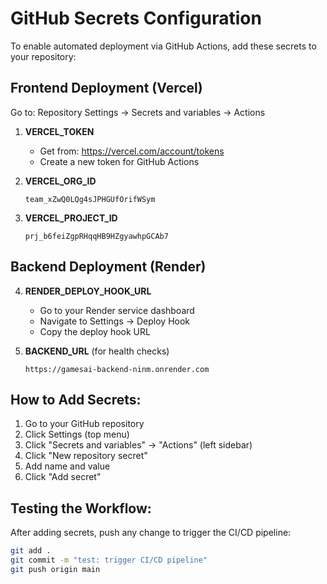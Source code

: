 # GitHub Secrets Configuration

To enable automated deployment via GitHub Actions, add these secrets to your repository:

## Frontend Deployment (Vercel)
Go to: Repository Settings → Secrets and variables → Actions

1. **VERCEL_TOKEN**
   - Get from: https://vercel.com/account/tokens
   - Create a new token for GitHub Actions

2. **VERCEL_ORG_ID** 
   ```
   team_xZwQ0LQg4sJPHGUfOrifWSym
   ```

3. **VERCEL_PROJECT_ID**
   ```
   prj_b6feiZgpRHqqHB9HZgyawhpGCAb7
   ```

## Backend Deployment (Render)

4. **RENDER_DEPLOY_HOOK_URL**
   - Go to your Render service dashboard
   - Navigate to Settings → Deploy Hook  
   - Copy the deploy hook URL

5. **BACKEND_URL** (for health checks)
   ```
   https://gamesai-backend-ninm.onrender.com
   ```

## How to Add Secrets:
1. Go to your GitHub repository
2. Click Settings (top menu)
3. Click "Secrets and variables" → "Actions" (left sidebar)
4. Click "New repository secret"
5. Add name and value
6. Click "Add secret"

## Testing the Workflow:
After adding secrets, push any change to trigger the CI/CD pipeline:
```bash
git add .
git commit -m "test: trigger CI/CD pipeline"
git push origin main
```